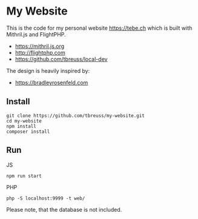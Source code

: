 # My Website

This is the code for my personal website <https://tebe.ch> which is built with Mithril.js and FlightPHP.

- <https://mithril.js.org>
- <http://flightphp.com>
- <https://github.com/tbreuss/local-dev>

The design is heavily inspired by:

- <https://bradleyrosenfeld.com>

## Install

    git clone https://github.com/tbreuss/my-website.git
    cd my-website
    npm install
    composer install

## Run
    
JS

    npm run start

PHP
    
    php -S localhost:9999 -t web/

Please note, that the database is not included.
